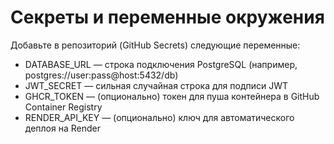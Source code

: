 # Секреты и переменные окружения

Добавьте в репозиторий (GitHub Secrets) следующие переменные:
- DATABASE_URL — строка подключения PostgreSQL (например, postgres://user:pass@host:5432/db)
- JWT_SECRET — сильная случайная строка для подписи JWT
- GHCR_TOKEN — (опционально) токен для пуша контейнера в GitHub Container Registry
- RENDER_API_KEY — (опционально) ключ для автоматического деплоя на Render
